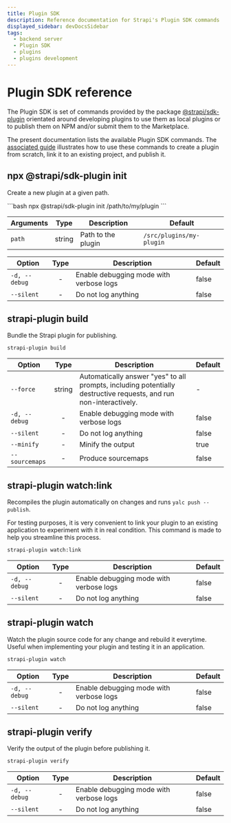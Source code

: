 ```yaml
---
title: Plugin SDK
description: Reference documentation for Strapi's Plugin SDK commands
displayed_sidebar: devDocsSidebar
tags:
  - backend server
  - Plugin SDK
  - plugins
  - plugins development
---
```


# Plugin SDK reference

The Plugin SDK is set of commands provided by the package [@strapi/sdk-plugin](https://github.com/strapi/sdk-plugin) orientated around developing plugins to use them as local plugins or to publish them on NPM and/or submit them to the Marketplace.

The present documentation lists the available Plugin SDK commands. The [associated guide](/dev-docs/plugins/development/create-a-plugin) illustrates how to use these commands to create a plugin from scratch, link it to an existing project, and publish it.

## npx @strapi/sdk-plugin init

Create a new plugin at a given path.

<UpdatedBadge/>
```bash
npx @strapi/sdk-plugin init /path/to/my/plugin
```

| Arguments |  Type  | Description        | Default                   |
| --------- | :----: | ------------------ | ------------------------- |
| `path`    | string | Path to the plugin | `/src/plugins/my-plugin` |

| Option        | Type | Description                             | Default |
| ------------- | :--: | --------------------------------------- | ------- |
| `-d, --debug` |  -   | Enable debugging mode with verbose logs | false   |
| `--silent`    |  -   | Do not log anything                     | false   |

## strapi-plugin build

Bundle the Strapi plugin for publishing.

```bash
strapi-plugin build
```

| Option         |  Type  | Description                                                                                                       | Default |
| -------------- | :----: | ----------------------------------------------------------------------------------------------------------------- | ------- |
| `--force`      | string | Automatically answer "yes" to all prompts, including potentially destructive requests, and run non-interactively. | -       |
| `-d, --debug`  |   -    | Enable debugging mode with verbose logs                                                                           | false   |
| `--silent`     |   -    | Do not log anything                                                                                               | false   |
| `--minify`     |   -    | Minify the output                                                                                                 | true    |
| `--sourcemaps` |   -    | Produce sourcemaps                                                                                                | false   |

## strapi-plugin watch:link

Recompiles the plugin automatically on changes and runs `yalc push --publish`.

For testing purposes, it is very convenient to link your plugin to an existing application to experiment with it in real condition. This command is made to help you streamline this process.

```bash
strapi-plugin watch:link
```

| Option        | Type | Description                             | Default |
| ------------- | :--: | --------------------------------------- | ------- |
| `-d, --debug` |  -   | Enable debugging mode with verbose logs | false   |
| `--silent`    |  -   | Do not log anything                     | false   |

## strapi-plugin watch

Watch the plugin source code for any change and rebuild it everytime. Useful when implementing your plugin and testing it in an application.

```bash
strapi-plugin watch
```

| Option        | Type | Description                             | Default |
| ------------- | :--: | --------------------------------------- | ------- |
| `-d, --debug` |  -   | Enable debugging mode with verbose logs | false   |
| `--silent`    |  -   | Do not log anything                     | false   |

## strapi-plugin verify

Verify the output of the plugin before publishing it.

```bash
strapi-plugin verify
```

| Option        | Type | Description                             | Default |
| ------------- | :--: | --------------------------------------- | ------- |
| `-d, --debug` |  -   | Enable debugging mode with verbose logs | false   |
| `--silent`    |  -   | Do not log anything                     | false   |
